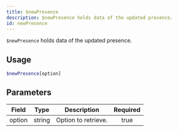 ```yaml
---
title: $newPresence
description: $newPresence holds data of the updated presence.
id: newPresence
---
```


`$newPresence` holds data of the updated presence.

## Usage

```php
$newPresence[option]
```

## Parameters

| Field  | Type   | Description         | Required |
| ------ | ------ | ------------------- | :------: |
| option | string | Option to retrieve. |   true   |